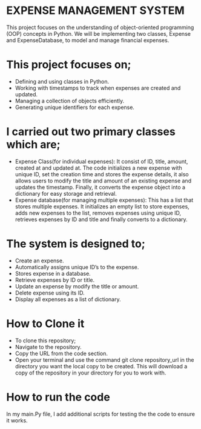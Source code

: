 # EXPENSE MANAGEMENT SYSTEM

This project focuses on the understanding of object-oriented programming (OOP) concepts in Python. We will be implementing two classes, Expense and ExpenseDatabase, to model and manage financial expenses.

# This project focuses on;
* Defining and using classes in Python.
* Working with timestamps to track when expenses are created and updated.
* Managing a collection of objects efficiently.
* Generating unique identifiers for each expense.

# I carried out two primary classes which are;
- Expense Class(for individual expenses): It consist of ID, title, amount, created at and updated at. The code initializes a new expense with unique ID, set the creation time and stores the expense details, it also allows users to modify the title and amount of an existing expense and updates the timestamp. Finally, it converts the expense object into a dictionary for easy storage and retrieval.
- Expense database(for managing multiple expenses): This has a list that stores multiple expenses. It initializes an empty list to store expenses, adds new expenses to the list, removes expenses using unique ID, retrieves expenses by ID and title and finally converts to a dictionary.

# The system is designed to;
* Create an expense.
* Automatically assigns unique ID’s to the expense.
* Stores expense in a database.
* Retrieve expenses by ID or title.
* Update an expense by modify the title or amount.
* Delete expense using its ID.
* Display all expenses as a list of dictionary.

# How to Clone it
- To clone this repository;
- Navigate to the repository.
- Copy the URL from the code section.
- Open your terminal and use the command git clone repository_url in the directory you want the local copy to be created. This will download a copy of the repository in your directory for you to work with.

# How to run the code
In my main.Py file, I add additional scripts for testing the the code to ensure it works.

